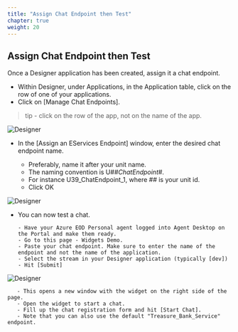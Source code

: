 ```yaml
---
title: "Assign Chat Endpoint then Test"
chapter: true
weight: 20
---
```


## Assign Chat Endpoint then Test
Once a Designer application has been created, assign it a chat endpoint. 

- Within Designer, under Applications, in the Application table, click on the row of one of your applications.
- Click on [Manage Chat Endpoints]. 
 
>tip - click on the row of the app, not on the name of the app. 

![Designer](/images/file_1622754045059_azureDesignerTile.png)

- In the [Assign an EServices Endpoint] window, enter the desired chat endpoint name.

     - Preferably, name it after your unit name.
     - The naming convention is U##_ChatEndpoint_#. 
     - For instance U39_ChatEndpoint_1, where ## is your unit id.
     - Click OK  

![Designer](/images/file_1622754045059_azureDesignerTile.png)

- You can now test a chat.

      - Have your Azure EOD Personal agent logged into Agent Desktop on the Portal and make them ready.
      - Go to this page - Widgets Demo. 
      - Paste your chat endpoint. Make sure to enter the name of the endpoint and not the name of the application.
      - Select the stream in your Designer application (typically [dev])
      - Hit [Submit]

![Designer](/images/file_1622754045059_azureDesignerTile.png)

       - This opens a new window with the widget on the right side of the page.
       - Open the widget to start a chat.
       - Fill up the chat registration form and hit [Start Chat].        
       - Note that you can also use the default "Treasure_Bank_Service" endpoint.



